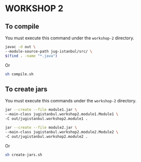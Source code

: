 # WORKSHOP 2

## To compile

You must execute this command under the `workshop-2` directory.

```bash
javac -d out \
--module-source-path jug-istanbul/src/ \
$(find . -name "*.java")
```
Or

```bash
sh compile.sh
```

## To create jars

You must execute this commands under the `workshop-2` directory.

```bash
jar --create --file module1.jar \
--main-class jugistanbul.workshop2.module1.Module1 \
-C out/jugistanbul.workshop2.module1 .

jar --create --file module2.jar \
--main-class jugistanbul.workshop2.module2.Module2 \
-C out/jugistanbul.workshop2.module2 .
```
Or

```bash
sh create-jars.sh
```

